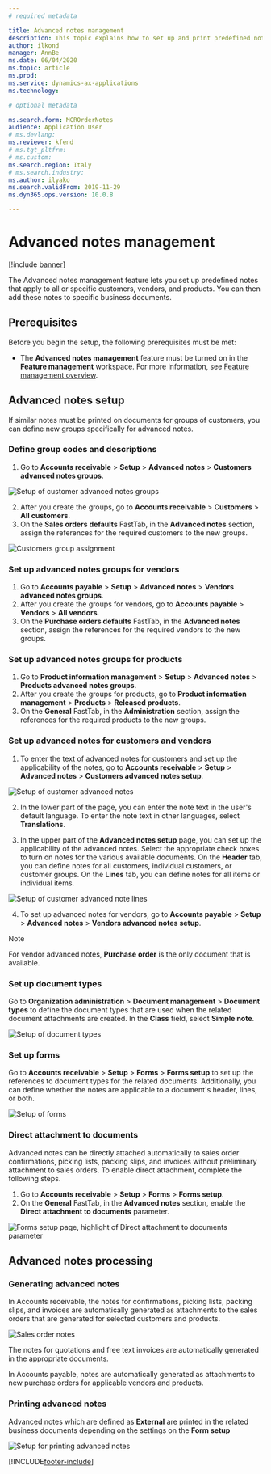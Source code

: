 ```yaml
---
# required metadata

title: Advanced notes management
description: This topic explains how to set up and print predefined notes for customers, vendors, and products.
author: ilkond
manager: AnnBe
ms.date: 06/04/2020
ms.topic: article
ms.prod: 
ms.service: dynamics-ax-applications
ms.technology: 

# optional metadata

ms.search.form: MCROrderNotes
audience: Application User
# ms.devlang: 
ms.reviewer: kfend
# ms.tgt_pltfrm: 
# ms.custom: 
ms.search.region: Italy
# ms.search.industry: 
ms.author: ilyako
ms.search.validFrom: 2019-11-29
ms.dyn365.ops.version: 10.0.8

---
```


# Advanced notes management

[!include [banner](../includes/banner.md)]

The Advanced notes management feature lets you set up predefined notes that apply to all or specific customers, vendors, and products. You can then add these notes to specific business documents.

## Prerequisites

Before you begin the setup, the following prerequisites must be met:

- The **Advanced notes management** feature must be turned on in the **Feature management** workspace. For more information, see [Feature management overview](../../fin-and-ops/get-started/feature-management/feature-management-overview.md).

## Advanced notes setup

If similar notes must be printed on documents for groups of customers, you can define new groups specifically for advanced notes. 

### Define group codes and descriptions

1. Go to **Accounts receivable** \> **Setup** \> **Advanced notes** \> **Customers advanced notes groups**.

![Setup of customer advanced notes groups](media/emea-ita-exil-notes-groups.jpg)

2. After you create the groups, go to **Accounts receivable** \> **Customers** \> **All customers**. 
3. On the **Sales orders defaults** FastTab, in the **Advanced notes** section, assign the references for the required customers to the new groups.

![Customers group assignment](media/emea-ita-exil-notes-cust-groups.jpg)

### Set up advanced notes groups for vendors

1. Go to **Accounts payable** \> **Setup** \> **Advanced notes** \> **Vendors advanced notes groups**.
2. After you create the groups for vendors, go to **Accounts payable** \> **Vendors** \> **All vendors**. 
3. On the **Purchase orders defaults** FastTab, in the **Advanced notes** section, assign the references for the required vendors to the new groups.

### Set up advanced notes groups for products 

1. Go to **Product information management** \> **Setup** \> **Advanced notes** \> **Products advanced notes groups**.
2. After you create the groups for products, go to **Product information management** \> **Products** \> **Released products**. 
3. On the **General** FastTab, in the **Administration** section, assign the references for the required products to the new groups.

### Set up advanced notes for customers and vendors

1. To enter the text of advanced notes for customers and set up the applicability of the notes, go to **Accounts receivable** \> **Setup** \> **Advanced notes** \> **Customers advanced notes setup**.

![Setup of customer advanced notes](media/emea-ita-exil-notes-setup.jpg)

2. In the lower part of the page, you can enter the note text in the user's default language. To enter the note text in other languages, select **Translations**.

3. In the upper part of the **Advanced notes setup** page, you can set up the applicability of the advanced notes. Select the appropriate check boxes to turn on notes for the various available documents. On the **Header** tab, you can define notes for all customers, individual customers, or customer groups. On the **Lines** tab, you can define notes for all items or individual items.

![Setup of customer advanced note lines](media/emea-ita-exil-notes-setup-item.jpg)

4. To set up advanced notes for vendors, go to **Accounts payable** \> **Setup** \> **Advanced notes** \> **Vendors advanced notes setup**.

> [!NOTE]
> For vendor advanced notes, **Purchase order** is the only document that is available.

### Set up document types

Go to **Organization administration** \> **Document management** \> **Document types** to define the document types that are used when the related document attachments are created. In the **Class** field, select **Simple note**.

![Setup of document types](media/emea-ita-exil-notes-document-type.jpg)

### Set up forms

Go to **Accounts receivable** \> **Setup** \> **Forms** \> **Forms setup** to set up the references to document types for the related documents. Additionally, you can define whether the notes are applicable to a document's header, lines, or both.

![Setup of forms](media/emea-ita-exil-notes-setup-forms.jpg)

### Direct attachment to documents
Advanced notes can be directly attached automatically to sales order confirmations, picking lists, packing slips, and invoices without preliminary attachment to sales orders. To enable direct attachment, complete the following steps. 
1. Go to **Accounts receivable** \> **Setup** \> **Forms** \> **Forms setup**.
2. On the **General** FastTab, in the **Advanced notes** section, enable the **Direct attachment to documents** parameter.

  ![Forms setup page, highlight of Direct attachment to documents parameter](media/attach-documents.jpg)

## Advanced notes processing

### Generating advanced notes

In Accounts receivable, the notes for confirmations, picking lists, packing slips, and invoices are automatically generated as attachments to the sales orders that are generated for selected customers and products.

![Sales order notes](media/emea-ita-exil-notes-order.jpg)

The notes for quotations and free text invoices are automatically generated in the appropriate documents.

In Accounts payable, notes are automatically generated as attachments to new purchase orders for applicable vendors and products.

### Printing advanced notes

Advanced notes which are defined as **External** are printed in the related business documents depending on the settings on the **Form setup**

![Setup for printing advanced notes](media/emea-ita-exil-notes-printing.jpg)


[!INCLUDE[footer-include](../../includes/footer-banner.md)]